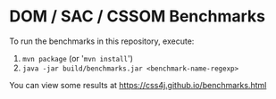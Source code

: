 # DOM / SAC / CSSOM Benchmarks

To run the benchmarks in this repository, execute:

1) `mvn package` (or '`mvn install`')
2) `java -jar build/benchmarks.jar <benchmark-name-regexp>`

You can view some results at https://css4j.github.io/benchmarks.html
